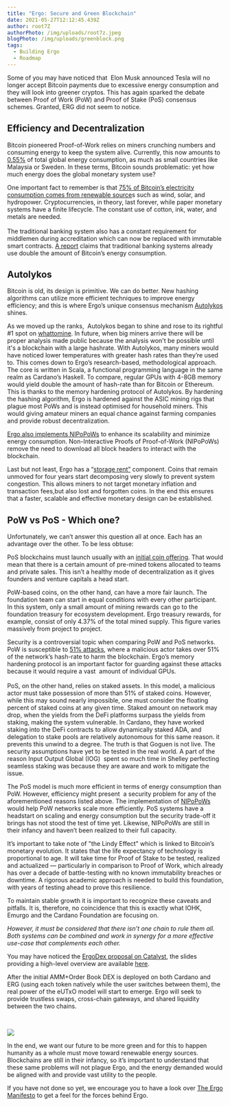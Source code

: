 ```yaml
---
title: "Ergo: Secure and Green Blockchain"
date: 2021-05-27T12:12:45.439Z
author: root7Z
authorPhoto: /img/uploads/root7z.jpeg
blogPhoto: /img/uploads/greenblock.png
tags:
  - Building Ergo
  - Roadmap
---
```

<!--StartFragment-->





Some of you may have noticed that  Elon Musk announced Tesla will no longer accept Bitcoin payments due to excessive energy consumption and they will look into greener cryptos. This has again sparked the debate between Proof of Work (PoW) and Proof of Stake (PoS) consensus schemes. Granted, ERG did not seem to notice.

## Efficiency and Decentralization



Bitcoin pioneered Proof-of-Work relies on miners crunching numbers and consuming energy to keep the system alive. Currently, this now amounts to [0.55%](https://cbeci.org/cbeci/comparisons) of total global energy consumption, as much as small countries like Malaysia or Sweden. In these terms, Bitcoin sounds problematic: yet how much energy does the global monetary system use?



One important fact to remember is that [75% of Bitcoin’s electricity consumption comes from renewable source](https://www.ledger.com/energy-consumption-crypto-vs-fiat)s such as wind, solar, and hydropower. Cryptocurrencies, in theory, last forever, while paper monetary systems have a finite lifecycle. The constant use of cotton, ink, water, and metals are needed.\
\
The traditional banking system also has a constant requirement for middlemen during accreditation which can now be replaced with immutable smart contracts. [A report](https://docsend.com/view/adwmdeeyfvqwecj2) claims that traditional banking systems already use double the amount of Bitcoin’s energy consumption.



## Autolykos



Bitcoin is old, its design is primitive. We can do better. New hashing algorithms can utilize more efficient techniques to improve energy efficiency; and this is where Ergo’s unique consensus mechanism [Autolykos](https://ergoplatform.org/docs/teaser.pdf) shines.



As we moved up the ranks,  Autolykos began to shine and rose to its rightful #1 spot on [whattomine](https://whattomine.com/). In future, when big miners arrive there will be proper analysis made public because the analysis won't be possible until it's a blockchain with a large hashrate. With Autolykos, many miners would have noticed lower temperatures with greater hash rates than they’re used to. This comes down to Ergo’s research-based, methodological approach. The core is written in Scala, a functional programming language in the same realm as Cardano’s Haskell. To compare, regular GPUs with 4-8GB memory would yield double the amount of hash-rate than for Bitcoin or Ethereum. This is thanks to the memory hardening protocol of Autolykos. By hardening the hashing algorithm, Ergo is hardened against the ASIC mining rigs that plague most PoWs and is instead optimised for household miners. This would giving amateur miners an equal chance against farming companies and provide robust decentralization.



[Ergo also implements NIPoPoWs](https://nipopows.com/) to enhance its scalability and minimize energy consumption. Non-Interactive Proofs of Proof-of-Work (NIPoPoWs) remove the need to download all block headers to interact with the blockchain. 



Last but not least, Ergo has a “[storage rent”](https://ergoplatform.org/en/blog/2020_04_21_ergo_positioning/) component. Coins that remain unmoved for four years start decomposing very slowly to prevent system congestion. This allows miners to not target monetary inflation and transaction fees,but also lost and forgotten coins. In the end this ensures that a faster, scalable and effective monetary design can be established.



## PoW vs PoS - Which one?



Unfortunately, we can’t answer this question all at once. Each has an advantage over the other. To be less obtuse:



PoS blockchains must launch usually with an [initial coin offering](https://www.investopedia.com/terms/i/initial-coin-offering-ico.asp). That would mean that there is a certain amount of pre-mined tokens allocated to teams and private sales. This isn’t a healthy mode of decentralization as it gives founders and venture capitals a head start. 



PoW-based coins, on the other hand, can have a more fair launch. The foundation team can start in equal conditions with every other participant. In this system, only a small amount of mining rewards can go to the foundation treasury for ecosystem development. Ergo treasury rewards, for example, consist of only 4.37% of the total mined supply. This figure varies massively from project to project.



Security is a controversial topic when comparing PoW and PoS networks. PoW is susceptible to [51% attacks](https://www.investopedia.com/terms/1/51-attack.asp), where a malicious actor takes over 51% of the network’s hash-rate to harm the blockchain. Ergo’s memory hardening protocol is an important factor for guarding against these attacks because it would require a vast  amount of individual GPUs.\
\
PoS, on the other hand, relies on staked assets. In this model, a malicious actor must take possession of more than 51% of staked coins. However, while this may sound nearly impossible, one must consider the floating percent of staked coins at any given time. Staked amount on network may drop, when the yields from the DeFi platforms surpass the yields from staking, making the system vulnerable. In Cardano, they have worked staking into the DeFi contracts to allow dynamically staked ADA, and delegation to stake pools are relatively autonomous for this same reason. it prevents this unwind to a degree. The truth is that Goguen is not live. The security assumptions have yet to be tested in the real world. A part of the reason Input Output Global (IOG)  spent so much time in Shelley perfecting seamless staking was because they are aware and work to mitigate the issue. 



The PoS model is much more efficient in terms of energy consumption than PoW. However, efficiency might present  a security problem for any of the aforementioned reasons listed above. The implementation of [NIPoPoWs](https://nipopows.com/) would help PoW networks scale more efficiently. PoS systems have a headstart on scaling and energy consumption but the security trade-off it brings has not stood the test of time yet. Likewise, NIPoPoWs are still in their infancy and haven’t been realized to their full capacity.



It’s important to take note of "the Lindy Effect" which is linked to Bitcoin’s monetary evolution. It states that the life expectancy of technology is proportional to age. It will take time for Proof of Stake to be tested, realized and actualized — particularly in comparison to Proof of Work, which already has over a decade of battle-testing with no known immutability breaches or downtime. A rigorous academic approach is needed to build this foundation, with years of testing ahead to prove this resilience. 



To maintain stable growth it is important to recognize these caveats and pitfalls. It is, therefore, no coincidence that this is exactly what IOHK, Emurgo and the Cardano Foundation are focusing on.



*However, it must be considered that there isn’t one chain to rule them all. Both systems can be combined and work in synergy for a more effective use-case that complements each other.*



You may have noticed the [ErgoDex proposal on Catalyst](https://cardano.ideascale.com/a/dtd/ErgoDex-Plutus-Port/352410-48088), the slides providing a high-level overview are available [here](https://cardano.ideascale.com/a/idea/352410/38579/download). 



After the initial AMM+Order Book DEX is deployed on both Cardano and ERG (using each token natively while the user switches between them), the real power of the eUTxO model will start to emerge. Ergo will seek to provide trustless swaps, cross-chain gateways, and shared liquidity between the two chains. 



 

![](https://lh5.googleusercontent.com/KRHyU3LiETc9NYy506_YHFAoCueIFckMU9cwpLp5pyZrWAZ7sVQt07-elduUMAE7NF2H0sXHPrKQSQnMsHVIerN5fP9xxp_-ogoiLtRxY9Oc_-SNrC6v7ZokGYptG8SZETc2xWum)



In the end, we want our future to be more green and for this to happen humanity as a whole must move toward renewable energy sources. Blockchains are still in their infancy, so it’s important to understand that these same problems will not plague Ergo, and the energy demanded would be aligned with and provide vast utility to the people.



If you have not done so yet, we encourage you to have a look over [The Ergo Manifesto](https://ergoplatform.org/en/blog/2021-04-26-the-ergo-manifesto/) to get a feel for the forces behind Ergo.



<!--EndFragment-->